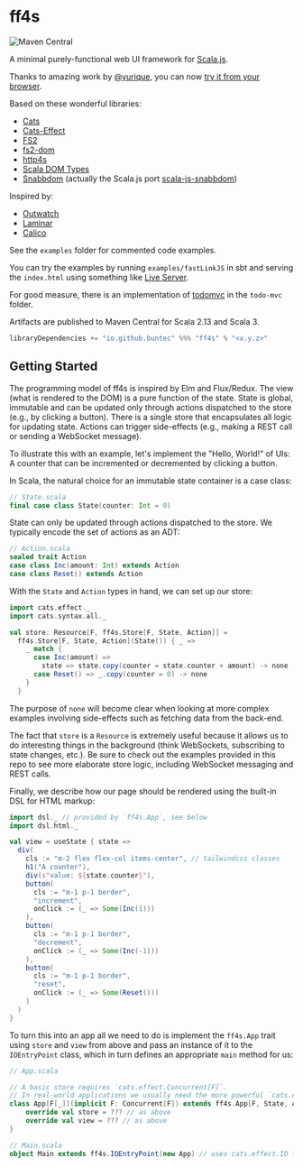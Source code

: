 # ff4s

![Maven Central](https://img.shields.io/maven-central/v/io.github.buntec/ff4s_sjs1_2.13)

A minimal purely-functional web UI framework for [Scala.js](https://www.scala-js.org/).

Thanks to amazing work by [@yurique](https://github.com/yurique),
you can now [try it from your browser](https://scribble.ninja/).

Based on these wonderful libraries:

- [Cats](https://typelevel.org/cats/)
- [Cats-Effect](https://typelevel.org/cats-effect/)
- [FS2](https://fs2.io/)
- [fs2-dom](https://github.com/armanbilge/fs2-dom)
- [http4s](https://http4s.org/)
- [Scala DOM Types](https://github.com/raquo/scala-dom-types)
- [Snabbdom](https://github.com/snabbdom/snabbdom) (actually the Scala.js port [scala-js-snabbdom](https://github.com/buntec/scala-js-snabbdom))

Inspired by:

- [Outwatch](https://github.com/outwatch/outwatch)
- [Laminar](https://github.com/raquo/Laminar)
- [Calico](https://github.com/armanbilge/calico)

See the `examples` folder for commented code examples.

You can try the examples by running `examples/fastLinkJS` in sbt and serving
the `index.html` using something like [Live Server](https://www.npmjs.com/package/live-server).

For good measure, there is an implementation of [todomvc](https://github.com/tastejs/todomvc)
in the `todo-mvc` folder.

Artifacts are published to Maven Central for Scala 2.13 and Scala 3.

```scala
libraryDependencies += "io.github.buntec" %%% "ff4s" % "<x.y.z>"
```

## Getting Started

The programming model of ff4s is inspired by Elm and Flux/Redux.
The view (what is rendered to the DOM) is a pure function of the state.
State is global, immutable and can be updated only through actions
dispatched to the store (e.g., by clicking a button).
There is a single store that encapsulates all logic for updating state.
Actions can trigger side-effects
(e.g., making a REST call or sending a WebSocket message).

To illustrate this with an example, let's implement the "Hello, World!" of UIs:
A counter that can be incremented or decremented by clicking a button.

In Scala, the natural choice for an immutable state container is a case class:

```scala
// State.scala
final case class State(counter: Int = 0)
```

State can only be updated through actions dispatched to the store.
We typically encode the set of actions as an ADT:

```scala
// Action.scala
sealed trait Action
case class Inc(amount: Int) extends Action
case class Reset() extends Action
```

With the `State` and `Action` types in hand, we can set up our store:

```scala
import cats.effect._
import cats.syntax.all._

val store: Resource[F, ff4s.Store[F, State, Action]] =
  ff4s.Store[F, State, Action](State()) { _ =>
    _ match {
      case Inc(amount) =>
        state => state.copy(counter = state.counter + amount) -> none
      case Reset() => _.copy(counter = 0) -> none
    }
  }

```

The purpose of `none` will become clear when looking at more complex examples
involving side-effects such as fetching data from the back-end.

The fact that `store` is a `Resource` is extremely useful because it allows
us to do interesting things in the background (think WebSockets,
subscribing to state changes, etc.).
Be sure to check out the examples provided in this repo to see more elaborate
store logic, including WebSocket messaging and REST calls.

Finally, we describe how our page should be rendered using the built-in DSL
for HTML markup:

```scala
import dsl._ // provided by `ff4s.App`, see below
import dsl.html._

val view = useState { state =>
  div(
    cls := "m-2 flex flex-col items-center", // tailwindcss classes
    h1("A counter"),
    div(s"value: ${state.counter}"),
    button(
      cls := "m-1 p-1 border",
      "increment",
      onClick := (_ => Some(Inc(1)))
    ),
    button(
      cls := "m-1 p-1 border",
      "decrement",
      onClick := (_ => Some(Inc(-1)))
    ),
    button(
      cls := "m-1 p-1 border",
      "reset",
      onClick := (_ => Some(Reset()))
    )
  )
}
```

To turn this into an app all we need to do is implement the `ff4s.App`
trait using `store` and `view` from above and pass an
instance of it to the `IOEntryPoint` class, which in turn defines an
appropriate `main` method for us:

```scala
// App.scala

// A basic store requires `cats.effect.Concurrent[F]`.
// In real-world applications we usually need the more powerful `cats.effect.Async[F]`.
class App[F[_]](implicit F: Concurrent[F]) extends ff4s.App[F, State, Action] {
    override val store = ??? // as above
    override val view = ??? // as above
}

// Main.scala
object Main extends ff4s.IOEntryPoint(new App) // uses cats.effect.IO for F
```
